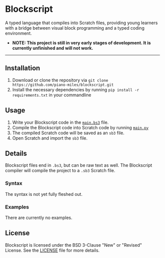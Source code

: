 # Blockscript

A typed language that compiles into Scratch files, providing young learners with a bridge between visual block programming and a typed coding environment.

- **NOTE: This project is still in very early stages of development. It is currently unfinished and will not work.**

---

## Installation

1. Download or clone the repository via `git clone https://github.com/piano-miles/blockscript.git`
2. Install the necessary dependencies by running `pip install -r requirements.txt` in your commandline

## Usage

1. Write your Blockscript code in the [`main.bs3`](main.bs3) file.
2. Compile the Blockscript code into Scratch code by running [`main.py`](main.py)
3. The compiled Scratch code will be saved as an `sb3` file.
4. Open Scratch and import the `sb3` file.

## Details

Blockscript files end in `.bs3`, but can be raw text as well. The Blockscript compiler will compile the project to a `.sb3` Scratch file.

### Syntax

The syntax is not yet fully fleshed out.

### Examples

There are currently no examples.

## License

Blockscript is licensed under the BSD 3-Clause "New" or "Revised" License. See the [LICENSE](LICENSE) file for more details.
